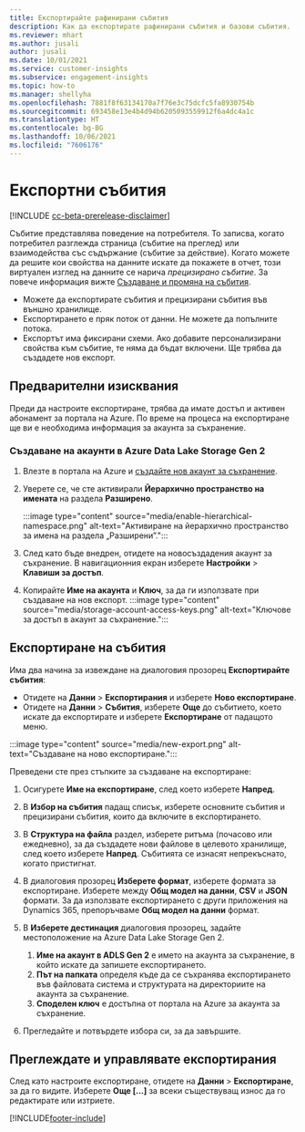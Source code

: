 ```yaml
---
title: Експортирайте рафинирани събития
description: Как да експортирате рафинирани събития и базови събития.
ms.reviewer: mhart
ms.author: jusali
author: jusali
ms.date: 10/01/2021
ms.service: customer-insights
ms.subservice: engagement-insights
ms.topic: how-to
ms.manager: shellyha
ms.openlocfilehash: 7881f8f63134170a7f76e3c75dcfc5fa8930754b
ms.sourcegitcommit: 693458e13e4b4d94b6205093559912f6a4dc4a1c
ms.translationtype: HT
ms.contentlocale: bg-BG
ms.lasthandoff: 10/06/2021
ms.locfileid: "7606176"
---
```

# <a name="export-events"></a>Експортни събития

[!INCLUDE [cc-beta-prerelease-disclaimer](includes/cc-beta-prerelease-disclaimer.md)]

Събитие представлява поведение на потребителя. То записва, когато потребител разглежда страница (събитие на преглед) или взаимодейства със съдържание (събитие за действие). Когато можете да решите кои свойства на данните искате да покажете в отчет, този виртуален изглед на данните се нарича *прецизирано събитие*. За повече информация вижте [Създаване и промяна на събития](refined-events.md).

- Можете да експортирате събития и прецизирани събития във външно хранилище. 
- Експортирането е пряк поток от данни. Не можете да попълните потока. 
- Експортът има фиксирани схеми. Ако добавите персонализирани свойства към събитие, те няма да бъдат включени. Ще трябва да създадете нов експорт.

## <a name="prerequisites"></a>Предварителни изисквания

Преди да настроите експортиране, трябва да имате достъп и активен абонамент за портала на Azure. По време на процеса на експортиране ще ви е необходима информация за акаунта за съхранение. 

### <a name="create-an-azure-data-lake-storage-gen-2-accounts"></a>Създаване на акаунти в Azure Data Lake Storage Gen 2

1. Влезте в портала на Azure и [създайте нов акаунт за съхранение](/azure/storage/common/storage-account-create). 

1. Уверете се, че сте активирали **Йерархично пространство на имената** на раздела **Разширено**. 

   :::image type="content" source="media/enable-hierarchical-namespace.png" alt-text="Активиране на йерархично пространство за имена на раздела „Разширени”.":::

1. След като бъде внедрен, отидете на новосъздадения акаунт за съхранение. В навигационния екран изберете **Настройки** > **Клавиши за достъп**. 

1. Копирайте **Име на акаунта** и **Ключ**, за да ги използвате при създаване на нов експорт.
   :::image type="content" source="media/storage-account-access-keys.png" alt-text="Ключове за достъп в акаунт за съхранение.":::

## <a name="export-events"></a>Експортиране на събития

Има два начина за извеждане на диалоговия прозорец **Експортирайте събития**: 
- Отидете на **Данни** > **Експортирания** и изберете **Ново експортиране**.
- Отидете на **Данни** > **Събития**, изберете **Още** до събитието, което искате да експортирате и изберете **Експортиране** от падащото меню. 

:::image type="content" source="media/new-export.png" alt-text="Създаване на ново експортиране.":::

Преведени сте през стъпките за създаване на експортиране:

1. Осигурете **Име на експортиране**, след което изберете **Напред**.

1. В **Избор на събития** падащ списък, изберете основните събития и прецизирани събития, които да включите в експортирането. 

1. В **Структура на файла** раздел, изберете ритъма (почасово или ежедневно), за да създадете нови файлове в целевото хранилище, след което изберете **Напред**. Събитията се изнасят непрекъснато, когато пристигнат.

1. В диалоговия прозорец **Изберете формат**, изберете формата за експортиране. Изберете между **Общ модел на данни**, **CSV** и **JSON** формати. За да използвате експортирането с други приложения на Dynamics 365, препоръчваме **Общ модел на данни** формат.

1. В **Изберете дестинация** диалоговия прозорец, задайте местоположение на Azure Data Lake Storage Gen 2.
    1. **Име на акаунт в ADLS Gen 2** е името на акаунта за съхранение, в който искате да запишете експортирането. 
    1. **Път на папката** определя къде да се съхранява експортирането във файловата система и структурата на директориите на акаунта за съхранение.
    1. **Споделен ключ** е достъпна от портала на Azure за акаунта за съхранение.

1. Прегледайте и потвърдете избора си, за да завършите.

## <a name="view-and-manage-exports"></a>Преглеждате и управлявате експортирания

След като настроите експортиране, отидете на **Данни** > **Експортиране**, за да го видите. Изберете **Още [...]** за всеки съществуващ износ да го редактирате или изтриете.


[!INCLUDE[footer-include](../includes/footer-banner.md)]
